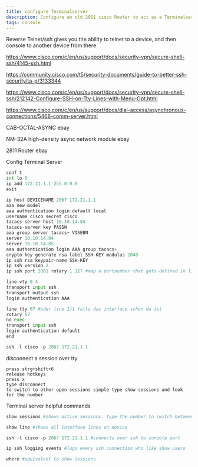 ```yaml
---
title: configure Terminalserver
description: Configure an old 2911 cisco Router to act as a Terminalserver to reach all console lines with one device
tags: console
---
```


Reverse Telnet/ssh gives you the ability to telnet to a device, and then console to another device from there

https://www.cisco.com/c/en/us/support/docs/security-vpn/secure-shell-ssh/4145-ssh.html

https://community.cisco.com/t5/security-documents/guide-to-better-ssh-security/ta-p/3133344

https://www.cisco.com/c/en/us/support/docs/security-vpn/secure-shell-ssh/212142-Configure-SSH-on-Tty-Lines-with-Menu-Opt.html

https://www.cisco.com/c/en/us/support/docs/dial-access/asynchronous-connections/5466-comm-server.html

CAB-OCTAL-ASYNC ebay

NM-32A high-density async network module ebay

2811 Router ebay

Config Terminal Server
```python
conf t 
int lo 0 
ip add 172.21.1.1 255.0.0.0
exit 

ip host DEVICENAME 2067 172.21.1.1 
aaa new-model 
aaa authentication login default local 
username cisco secret cisco 
tacacs-server host 10.10.14.84
tacacs-server key PASSW 
aaa group server tacacs+ VISEBN 
server 10.10.14.84 
server 10.10.14.85
aaa authentication login AAA group tacacs+ 
crypto key generate rsa label SSH-KEY modulus 2048 
ip ssh rsa keypair-name SSH-KEY 
ip ssh version 2  
ip ssh port 2001 rotary 1 127 #map a portnumber that gets defined in line interface to ssh. port 2001 = rotary 1 and so on

line vty 0 4
transport input ssh
transport output ssh
login authentication AAA 

line tty 67 #oder line 1/1 falls das interface schon da ist
rotary 67
no exec
transport input ssh
login authentication default
end 

ssh -l cisco -p 2067 172.21.1.1 
```

disconnect a session over tty
```
press strg+shift+6 
release hotkeys 
press x
type disconnect  
to switch to other open sessions simple type show sessions and look for the number 
```

Terminal server helpful commands
```python
show sessions #shows active sessions. type the number to switch between sessions

show line #shows all interface lines on device

ssh -l cisco -p 2067 172.21.1.1 #connects over ssh to console port

ip ssh logging events #logs every ssh connection who like show users 

where #equivalent to show sessions
```
